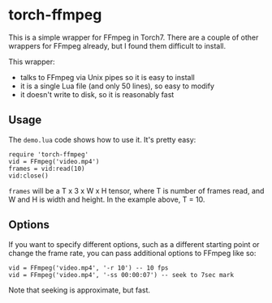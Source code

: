 # torch-ffmpeg
This is a simple wrapper for FFmpeg in Torch7. There are a couple of other wrappers for FFmpeg already, but I found them difficult to install.

This wrapper:
- talks to FFmpeg via Unix pipes so it is easy to install
- it is a single Lua file (and only 50 lines), so easy to modify 
- it doesn't write to disk, so it is reasonably fast

## Usage

The `demo.lua` code shows how to use it. It's pretty easy:

    require 'torch-ffmpeg'
    vid = FFmpeg('video.mp4')
    frames = vid:read(10)
    vid:close()
  
`frames` will be a T x 3 x W x H tensor, where T is number of frames read, and W and H is width and height. In the example above, T = 10.

## Options

If you want to specify different options, such as a different starting point or change the frame rate, you can pass additional options to FFmpeg like so:

    vid = FFmpeg('video.mp4', '-r 10') -- 10 fps
    vid = FFmpeg('video.mp4', '-ss 00:00:07') -- seek to 7sec mark

Note that seeking is approximate, but fast.
